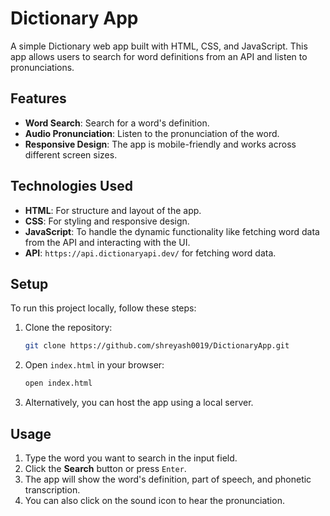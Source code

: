 
# Dictionary App

A simple Dictionary web app built with HTML, CSS, and JavaScript. This app allows users to search for word definitions from an API and listen to pronunciations.

## Features

- **Word Search**: Search for a word's definition.
- **Audio Pronunciation**: Listen to the pronunciation of the word.
- **Responsive Design**: The app is mobile-friendly and works across different screen sizes.

## Technologies Used

- **HTML**: For structure and layout of the app.
- **CSS**: For styling and responsive design.
- **JavaScript**: To handle the dynamic functionality like fetching word data from the API and interacting with the UI.
- **API**: `https://api.dictionaryapi.dev/` for fetching word data.

## Setup

To run this project locally, follow these steps:

1. Clone the repository:
   ```bash
   git clone https://github.com/shreyash0019/DictionaryApp.git
   ```



2. Open `index.html` in your browser:
   ```bash
   open index.html
   ```

3. Alternatively, you can host the app using a local server.

## Usage

1. Type the word you want to search in the input field.
2. Click the **Search** button or press `Enter`.
3. The app will show the word's definition, part of speech, and phonetic transcription.
4. You can also click on the sound icon to hear the pronunciation.



